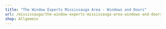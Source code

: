 ```yaml
---
title: "The Window Experts Mississauga Area - Windows and Doors"
url: /mississauga/the-window-experts-mississauga-area-windows-and-doors/
shop: Allgemein
---
```

